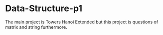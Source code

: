 # Data-Structure-p1
The main  project is Towers Hanoi Extended but this project is questions of matrix and string furthermore.
